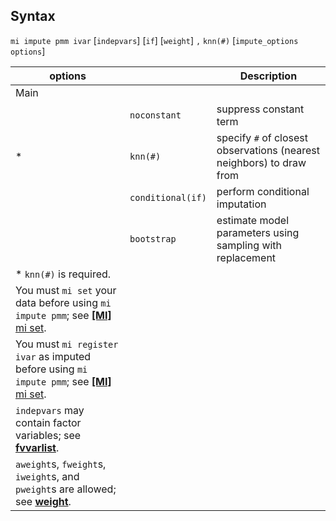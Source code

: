 ## Syntax

`mi impute pmm ivar` \[`indepvars`\] \[`if`\] \[`weight`\] `,`
`knn(#)` \[`impute_options options`\]

| options                                                                                                                                                                         |                   | Description                                                          |
|---------------------------------------------------------------------------------------------------------------------------------------------------------------------------------|-------------------|----------------------------------------------------------------------|
| Main                                                                                                                                                                            |                   |                                                                      |
|                                                                                                                                                                                 | `noconstant`      | suppress constant term                                               |
| \*                                                                                                                                                                              | `knn(#)`          | specify `#` of closest observations (nearest neighbors) to draw from |
|                                                                                                                                                                                 | `conditional(if)` | perform conditional imputation                                       |
|                                                                                                                                                                                 | `bootstrap`       | estimate model parameters using sampling with replacement            |
| \* `knn(#)` is required.                                                                                                                                                        |                   |                                                                      |
| You must `mi set` your data before using `mi impute pmm`; see [<strong>[MI]</strong> mi set](http://www.stata.com/help.cgi?mi_set).              |                   |                                                                      |
| You must `mi register ivar` as imputed before using `mi impute pmm`; see [<strong>[MI]</strong> mi set](http://www.stata.com/help.cgi?mi_set). |                   |                                                                      |
| `indepvars` may contain factor variables; see [<strong>fvvarlist</strong>](http://www.stata.com/help.cgi?fvvarlist).                                 |                   |                                                                      |
| `aweight`s, `fweight`s, `iweight`s, and `pweight`s are allowed; see [<strong>weight</strong>](http://www.stata.com/help.cgi?weight).                 |                   |                                                                      |
